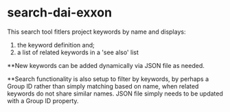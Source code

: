 # search-dai-exxon

This search tool fitlers project keywords by name and displays:

1) the keyword definition and;
2) a list of related keywords in a 'see also' list

**New keywords can be added dynamically via JSON file as needed.

**Search functionality is also setup to filter by keywords, by perhaps a Group ID rather than simply matching based on name, when related keywords do not share similar names. JSON file simply needs to be updated with a Group ID property.
